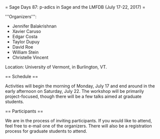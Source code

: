 = Sage Days 87: p-adics in Sage and the LMFDB (July 17-22, 2017) =

'''Organizers''':
 * Jennifer Balakrishnan
 * Xavier Caruso
 * Edgar Costa
 * Taylor Dupuy
 * David Roe
 * William Stein
 * Christelle Vincent

Location: University of Vermont, in Burlington, VT.

== Schedule ==

Activities will begin the morning of Monday, July 17 and end around in the early afternoon on Saturday, July 22.  The workshop will be primarily project-focused, though there will be a few talks aimed at graduate students.

== Participants ==

We are in the process of inviting participants.  If you would like to attend, feel free to e-mail one of the organizers.  There will also be a registration process for graduate students to attend.
